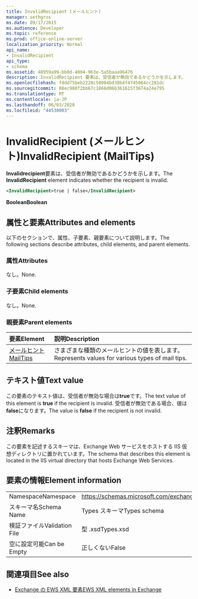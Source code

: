 ```yaml
---
title: InvalidRecipient (メールヒント)
manager: sethgros
ms.date: 09/17/2015
ms.audience: Developer
ms.topic: reference
ms.prod: office-online-server
localization_priority: Normal
api_name:
- InvalidRecipient
api_type:
- schema
ms.assetid: 48959a99-bb0d-4004-963e-5a5baaa96476
description: InvalidRecipient 要素は、受信者が無効であるかどうかを示します。
ms.openlocfilehash: fddd75beb2228c50084bd38b4f4745064cc281dc
ms.sourcegitcommit: 88ec988f2bb67c1866d06b361615f3674a24e795
ms.translationtype: MT
ms.contentlocale: ja-JP
ms.lasthandoff: 06/03/2020
ms.locfileid: "44530003"
---
```

# <a name="invalidrecipient-mailtips"></a><span data-ttu-id="93991-103">InvalidRecipient (メールヒント)</span><span class="sxs-lookup"><span data-stu-id="93991-103">InvalidRecipient (MailTips)</span></span>

<span data-ttu-id="93991-104">**Invalidrecipient**要素は、受信者が無効であるかどうかを示します。</span><span class="sxs-lookup"><span data-stu-id="93991-104">The **InvalidRecipient** element indicates whether the recipient is invalid.</span></span> 
  
```XML
<InvalidRecipient>true | false</InvalidRecipient>
```

 <span data-ttu-id="93991-105">**Boolean**</span><span class="sxs-lookup"><span data-stu-id="93991-105">**Boolean**</span></span>
## <a name="attributes-and-elements"></a><span data-ttu-id="93991-106">属性と要素</span><span class="sxs-lookup"><span data-stu-id="93991-106">Attributes and elements</span></span>

<span data-ttu-id="93991-107">以下のセクションで、属性、子要素、親要素について説明します。</span><span class="sxs-lookup"><span data-stu-id="93991-107">The following sections describe attributes, child elements, and parent elements.</span></span>
  
### <a name="attributes"></a><span data-ttu-id="93991-108">属性</span><span class="sxs-lookup"><span data-stu-id="93991-108">Attributes</span></span>

<span data-ttu-id="93991-109">なし。</span><span class="sxs-lookup"><span data-stu-id="93991-109">None.</span></span>
  
### <a name="child-elements"></a><span data-ttu-id="93991-110">子要素</span><span class="sxs-lookup"><span data-stu-id="93991-110">Child elements</span></span>

<span data-ttu-id="93991-111">なし。</span><span class="sxs-lookup"><span data-stu-id="93991-111">None.</span></span>
  
### <a name="parent-elements"></a><span data-ttu-id="93991-112">親要素</span><span class="sxs-lookup"><span data-stu-id="93991-112">Parent elements</span></span>

|<span data-ttu-id="93991-113">**要素**</span><span class="sxs-lookup"><span data-stu-id="93991-113">**Element**</span></span>|<span data-ttu-id="93991-114">**説明**</span><span class="sxs-lookup"><span data-stu-id="93991-114">**Description**</span></span>|
|:-----|:-----|
|[<span data-ttu-id="93991-115">メールヒント</span><span class="sxs-lookup"><span data-stu-id="93991-115">MailTips</span></span>](mailtips.md) <br/> |<span data-ttu-id="93991-116">さまざまな種類のメールヒントの値を表します。</span><span class="sxs-lookup"><span data-stu-id="93991-116">Represents values for various types of mail tips.</span></span>  <br/> |
   
## <a name="text-value"></a><span data-ttu-id="93991-117">テキスト値</span><span class="sxs-lookup"><span data-stu-id="93991-117">Text value</span></span>

<span data-ttu-id="93991-118">この要素のテキスト値は、受信者が無効な場合は**true**です。</span><span class="sxs-lookup"><span data-stu-id="93991-118">The text value of this element is **true** if the recipient is invalid.</span></span> <span data-ttu-id="93991-119">受信者が無効である場合、値は**false**になります。</span><span class="sxs-lookup"><span data-stu-id="93991-119">The value is **false** if the recipient is not invalid.</span></span> 
  
## <a name="remarks"></a><span data-ttu-id="93991-120">注釈</span><span class="sxs-lookup"><span data-stu-id="93991-120">Remarks</span></span>

<span data-ttu-id="93991-121">この要素を記述するスキーマは、Exchange Web サービスをホストする IIS 仮想ディレクトリに置かれています。</span><span class="sxs-lookup"><span data-stu-id="93991-121">The schema that describes this element is located in the IIS virtual directory that hosts Exchange Web Services.</span></span>
  
## <a name="element-information"></a><span data-ttu-id="93991-122">要素の情報</span><span class="sxs-lookup"><span data-stu-id="93991-122">Element information</span></span>

|||
|:-----|:-----|
|<span data-ttu-id="93991-123">Namespace</span><span class="sxs-lookup"><span data-stu-id="93991-123">Namespace</span></span>  <br/> |https://schemas.microsoft.com/exchange/services/2006/types  <br/> |
|<span data-ttu-id="93991-124">スキーマ名</span><span class="sxs-lookup"><span data-stu-id="93991-124">Schema Name</span></span>  <br/> |<span data-ttu-id="93991-125">Types スキーマ</span><span class="sxs-lookup"><span data-stu-id="93991-125">Types schema</span></span>  <br/> |
|<span data-ttu-id="93991-126">検証ファイル</span><span class="sxs-lookup"><span data-stu-id="93991-126">Validation File</span></span>  <br/> |<span data-ttu-id="93991-127">型 .xsd</span><span class="sxs-lookup"><span data-stu-id="93991-127">Types.xsd</span></span>  <br/> |
|<span data-ttu-id="93991-128">空に設定可能</span><span class="sxs-lookup"><span data-stu-id="93991-128">Can be Empty</span></span>  <br/> |<span data-ttu-id="93991-129">正しくない</span><span class="sxs-lookup"><span data-stu-id="93991-129">False</span></span>  <br/> |
   
## <a name="see-also"></a><span data-ttu-id="93991-130">関連項目</span><span class="sxs-lookup"><span data-stu-id="93991-130">See also</span></span>



- [<span data-ttu-id="93991-131">Exchange の EWS XML 要素</span><span class="sxs-lookup"><span data-stu-id="93991-131">EWS XML elements in Exchange</span></span>](ews-xml-elements-in-exchange.md)

